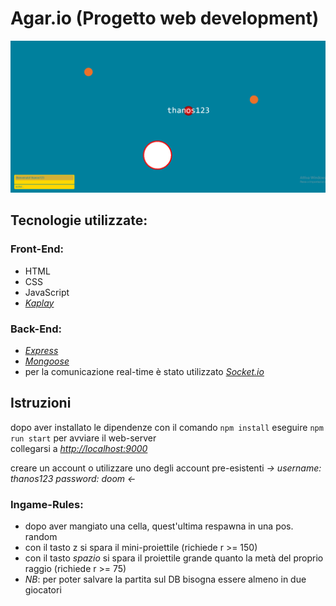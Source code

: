 
# Agar.io (Progetto web development)


<img src="/public/img/img-readme.png" width="600">

## Tecnologie utilizzate:

### Front-End:

- HTML
- CSS
- JavaScript
- *[Kaplay](https://kaplayjs.com/)*

### Back-End:

- *[Express](https://expressjs.com/)*
- *[Mongoose](https://mongoosejs.com/)*
- per la comunicazione real-time è stato utilizzato *[Socket.io](https://socket.io/)*

## Istruzioni

dopo aver installato le dipendenze con il comando ``npm install``
eseguire ``npm run start`` per avviare il web-server  
collegarsi a *[http://localhost:9000](http://localhost:9000)*

creare un account o utilizzare uno degli account pre-esistenti *-> username: thanos123 password: doom <-*

### Ingame-Rules:

- dopo aver mangiato una cella, quest'ultima respawna in una pos. random
- con il tasto z si spara il mini-proiettile (richiede r >= 150)
- con il tasto *spazio* si spara il proiettile grande quanto la metà del proprio raggio (richiede r >= 75)
- *NB*: per poter salvare la partita sul DB bisogna essere almeno in due giocatori